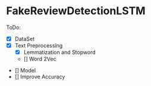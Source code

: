 # FakeReviewDetectionLSTM

ToDo:

- [x] DataSet
- [x] Text Preprocessing
  - [x] Lemmatization and Stopword
  - [] Word 2Vec
- [] Model
- [] Improve Accuracy
